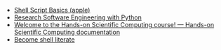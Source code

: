 - [Shell Script Basics (apple)](https://developer.apple.com/library/archive/documentation/OpenSource/Conceptual/ShellScripting/shell_scripts/shell_scripts.html)
- [Research Software Engineering with Python](https://merely-useful.github.io/py-rse/index.html)
- [Welcome to the Hands-on Scientific Computing course! — Hands-on Scientific Computing documentation](https://handsonscicomp.readthedocs.io/en/latest/)
- [Become shell literate](https://drewdevault.com/2020/12/12/Shell-literacy.html)
